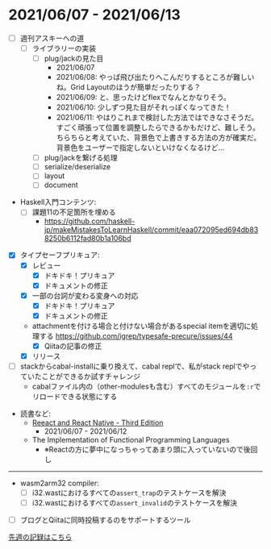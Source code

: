 # 2021/06/07 - 2021/06/13

- [ ] 週刊アスキーへの道
    - [ ] ライブラリーの実装
        - [ ] plug/jackの見た目
            - 2021/06/07
            - 2021/06/08: やっぱ飛び出たりへこんだりするところが難しいね。Grid Layoutのほうが簡単だったりする？
            - 2021/06/09: と、思ったけどflexでなんとかなりそう。
            - 2021/06/10: 少しずつ見た目がそれっぽくなってきた！
            - 2021/06/11: やはりこれまで検討した方法ではできなさそうだ。すごく頑張って位置を調整したらできるかもだけど、難しそう。ちらちらと考えていた、背景色で上書きする方法の方が確実だ。背景色をユーザーで指定しないといけなくなるけど...
        - [ ] plug/jackを繋げる処理
        - [ ] serialize/deserialize
        - [ ] layout
        - [ ] document
- Haskell入門コンテンツ:
    - [ ] 課題11の不足箇所を埋める
        - <https://github.com/haskell-jp/makeMistakesToLearnHaskell/commit/eaa072095ed694db838250b6112fad80b1a106bd>
- [x] タイプセーフプリキュア:
    - [x] レビュー
        - [x] ドキドキ！プリキュア
        - [x] ドキュメントの修正
    - [x] 一部の台詞が変わる変身への対応
        - [x] ドキドキ！プリキュア
        - [x] ドキュメントの修正
    - attachmentを付ける場合と付けない場合があるspecial itemを適切に処理する <https://github.com/igrep/typesafe-precure/issues/44>
        - [x] Qiitaの記事の修正
    - [x] リリース
- [ ] stackからcabal-installに乗り換えて、cabal replで、私がstack replでやっていたことができるか試すチャレンジ
    - cabalファイル内の（other-modulesも含む）すべてのモジュールを`:r`でリロードできる状態にする
- 読書など:
    - [Reeact and React Native - Third Edition](https://www.packtpub.com/product/react-and-react-native-third-edition/9781839211140)
        - 2021/06/07 - 2021/06/12
    - The Implementation of Functional Programming Languages
        - ※Reactの方に夢中になっちゃってあまり頭に入っていないので後回し

------

- wasm2arm32 compiler:
    - [ ] i32.wastにおけるすべての`assert_trap`のテストケースを解決
    - [ ] i32.wastにおけるすべての`assert_invalid`のテストケースを解決
- [ ] ブログとQiitaに同時投稿するのをサポートするツール

[先週の記録はこちら](https://github.com/igrep/daily-commits/blob/9cb957d26f4859c6478fcf8c8d2609a476c2ee20/yesterday.md)
